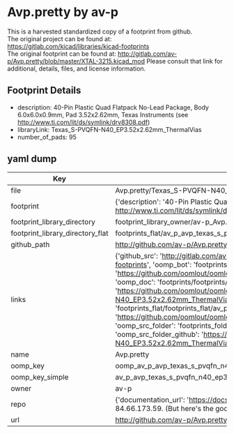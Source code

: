 # Avp.pretty by av-p  
This is a harvested standardized copy of a footprint from github.  
The original project can be found at:  
https://gitlab.com/kicad/libraries/kicad-footprints  
The original footprint can be found at:
http://gitlab.com/av-p/Avp.pretty/blob/master/XTAL-3215.kicad_mod
Please consult that link for additional, details, files, and license information.  
## Footprint Details
* description: 40-Pin Plastic Quad Flatpack No-Lead Package, Body 6.0x6.0x0.9mm, Pad 3.52x2.62mm, Texas Instruments (see http://www.ti.com/lit/ds/symlink/drv8308.pdf)  
* libraryLink: Texas_S-PVQFN-N40_EP3.52x2.62mm_ThermalVias  
* number_of_pads: 95  
## yaml dump  
| Key | Value |  
| --- | --- |  
| file | Avp.pretty/Texas_S-PVQFN-N40_EP3.52x2.62mm_ThermalVias.kicad_mod |  
| footprint | {'description': '40-Pin Plastic Quad Flatpack No-Lead Package, Body 6.0x6.0x0.9mm, Pad 3.52x2.62mm, Texas Instruments (see http://www.ti.com/lit/ds/symlink/drv8308.pdf)', 'libraryLink': 'Texas_S-PVQFN-N40_EP3.52x2.62mm_ThermalVias', 'number_of_pads': 95} |  
| footprint_library_directory | footprint_library_owner/av-p_Avp.pretty |  
| footprint_library_directory_flat | footprints_flat/av_p_avp_texas_s_pvqfn_n40_ep3_52x2_62mm_thermalvias/working |  
| github_path | http://github.com/av-p/Avp.pretty/blob/master/Texas_S-PVQFN-N40_EP3.52x2.62mm_ThermalVias.kicad_mod |  
| links | {'github_src': 'http://gitlab.com/av-p/Avp.pretty/blob/master/XTAL-3215.kicad_mod', 'github_src_repo': 'https://gitlab.com/kicad/libraries/kicad-footprints', 'oomp_bot': 'footprints/av_p_avp_texas_s_pvqfn_n40_ep3_52x2_62mm_thermalvias/working', 'oomp_bot_github': 'https://github.com/oomlout/oomlout_oomp_footprint_bot/tree/main/footprints/av_p_avp_texas_s_pvqfn_n40_ep3_52x2_62mm_thermalvias/working', 'oomp_doc': 'footprints/footprints/av-p/Avp/Texas_S-PVQFN-N40_EP3.52x2.62mm_ThermalVias/working/', 'oomp_doc_github': 'https://github.com/oomlout/oomlout_oomp_footprint_doc/tree/main/footprints/footprints/av-p/Avp/Texas_S-PVQFN-N40_EP3.52x2.62mm_ThermalVias/working', 'oomp_src_flat': 'footprints_flat/footprints_flat/av_p_avp_texas_s_pvqfn_n40_ep3_52x2_62mm_thermalvias/working', 'oomp_src_flat_github': 'https://github.com/oomlout/oomlout_oomp_footprint_src/tree/main/footprints_flat/av_p_avp_texas_s_pvqfn_n40_ep3_52x2_62mm_thermalvias/working', 'oomp_src_folder': 'footprints_folder/footprints_folder/av-p/Avp/Texas_S-PVQFN-N40_EP3.52x2.62mm_ThermalVias/working', 'oomp_src_folder_github': 'https://github.com/oomlout/oomlout_oomp_footprint_src/tree/main/footprints_folder/av-p/Avp/Texas_S-PVQFN-N40_EP3.52x2.62mm_ThermalVias/working'} |  
| name | Avp.pretty |  
| oomp_key | oomp_av_p_avp_texas_s_pvqfn_n40_ep3_52x2_62mm_thermalvias |  
| oomp_key_simple | av_p_avp_texas_s_pvqfn_n40_ep3_52x2_62mm_thermalvias |  
| owner | av-p |  
| repo | {'documentation_url': 'https://docs.github.com/rest/overview/resources-in-the-rest-api#rate-limiting', 'message': "API rate limit exceeded for 84.66.173.59. (But here's the good news: Authenticated requests get a higher rate limit. Check out the documentation for more details.)"} |  
| url | http://github.com/av-p/Avp.pretty |  

